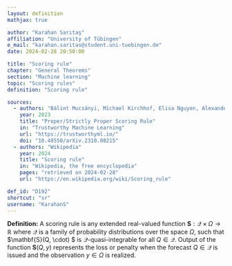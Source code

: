 ```yaml
---
layout: definition
mathjax: true

author: "Karahan Sarıtaş"
affiliation: "University of Tübingen"
e_mail: "karahan.saritas@student.uni-tuebingen.de"
date: 2024-02-28 20:50:00

title: "Scoring rule"
chapter: "General Theorems"
section: "Machine learning"
topic: "Scoring rules"
definition: "Scoring rule"

sources:
  - authors: "Bálint Mucsányi, Michael Kirchhof, Elisa Nguyen, Alexander Rubinstein, Seong Joon Oh"
    year: 2023
    title: "Proper/Strictly Proper Scoring Rule"
    in: "Trustworthy Machine Learning"
    url: "https://trustworthyml.io/"
    doi: "10.48550/arXiv.2310.08215"
  - authors: "Wikipedia"
    year: 2024
    title: "Scoring rule"
    in: "Wikipedia, the free encyclopedia"
    pages: "retrieved on 2024-02-28"
    url: "https://en.wikipedia.org/wiki/Scoring_rule"    

def_id: "D192"
shortcut: "sr"
username: "KarahanS"
---
```



**Definition:** A scoring rule is any extended real-valued function $\mathbf{S}: \mathcal{Q} \times \Omega \rightarrow \mathbb {R}$ where $\mathcal{Q}$ is a family of probability distributions over the space $\Omega$, such that $\mathbf{S}(Q, \cdot) $ is $\mathcal{Q}$-quasi-integrable for all $Q \in \mathcal{Q}$. Output of the function $\mathbf{S}(Q, y)$ represents the loss or penalty when the forecast $Q \in \mathcal{Q}$ is issued and the observation $y \in \Omega$ is realized.
